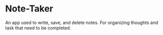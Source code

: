# Note-Taker

An app used to write, save, and delete notes. For organizing thoughts and task that need to be completed. 